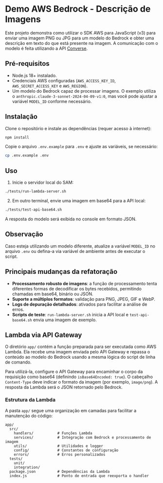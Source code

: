 # Demo AWS Bedrock - Descrição de Imagens

Este projeto demonstra como utilizar o SDK AWS para JavaScript (v3) para enviar uma imagem PNG ou JPG para um modelo do Bedrock e obter uma descrição em texto do que está presente na imagem.
A comunicação com o modelo é feita utilizando a API [Converse](https://docs.aws.amazon.com/bedrock/latest/APIReference/API_runtime_Converse.html).

## Pré‑requisitos

- Node.js 18+ instalado.
- Credenciais AWS configuradas (`AWS_ACCESS_KEY_ID`, `AWS_SECRET_ACCESS_KEY` e `AWS_REGION`).
- Um modelo do Bedrock capaz de processar imagens. O exemplo utiliza o `anthropic.claude-3-sonnet-2024-04-09-v1:0`, mas você pode ajustar a variável `MODEL_ID` conforme necessário.

## Instalação

Clone o repositório e instale as dependências (requer acesso à internet):

```bash
npm install
```

Copie o arquivo `.env.example` para `.env` e ajuste as variáveis, se necessário:

```bash
cp .env.example .env
```

## Uso

1. Inicie o servidor local do SAM:

```bash
./tests/run-lambda-server.sh
```

2. Em outro terminal, envie uma imagem em base64 para a API local:

```bash
./tests/test-api-base64.sh
```

A resposta do modelo será exibida no console em formato JSON.

## Observação

Caso esteja utilizando um modelo diferente, atualize a variável `MODEL_ID` no arquivo `.env` ou defina-a via variável de ambiente antes de executar o script.

## Principais mudanças da refatoração

- **Processamento robusto de imagens**: a função de processamento tenta diferentes formas de decodificar os bytes recebidos, permitindo chamadas em base64, binário ou JSON.
- **Suporte a múltiplos formatos**: validação para PNG, JPEG, GIF e WebP.
- **Logs de depuração detalhados**: ativados para facilitar a análise de erros.
- **Scripts de teste**: `run-lambda-server.sh` inicia a API local e `test-api-base64.sh` envia uma imagem de exemplo.

## Lambda via API Gateway

O diretório `app/` contém a função preparada para ser executada como AWS
Lambda. Ela recebe uma imagem enviada pelo API Gateway e repassa o conteúdo ao
modelo do Bedrock usando a mesma lógica do script de linha de comando.

Para utilizá-la, configure o API Gateway para encaminhar o corpo da requisição
como base64 (definindo `isBase64Encoded: true`). O cabeçalho `Content-Type`
deve indicar o formato da imagem (por exemplo, `image/png`). A resposta da
Lambda será o JSON retornado pelo Bedrock.

### Estrutura da Lambda

A pasta `app/` segue uma organização em camadas para facilitar a manutenção do código:

```
app/
  src/
    handlers/           # Funções Lambda
    services/           # Integração com Bedrock e processamento de imagem
    utils/              # Utilidades e logger
    config/             # Constantes de configuração
    errors/             # Erros personalizados
  tests/
    unit/
    integration/
  package.json          # Dependências da Lambda
  index.js              # Ponto de entrada que reexporta o handler
```
